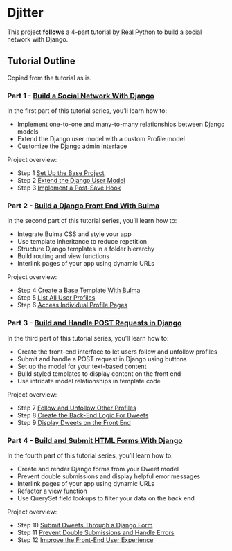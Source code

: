 # Djitter

This project **follows** a 4-part tutorial by [Real Python](https://realpython.com/) to build a social network with Django.

## Tutorial Outline

Copied from the tutorial as is.

### Part 1 - [Build a Social Network With Django](https://realpython.com/django-social-network-1/)

In the first part of this tutorial series, you’ll learn how to:

- Implement one-to-one and many-to-many relationships between Django models
- Extend the Django user model with a custom Profile model
- Customize the Django admin interface

Project overview:

- Step 1	[Set Up the Base Project](https://realpython.com/django-social-network-1/#step-1-set-up-the-base-project)
- Step 2	[Extend the Django User Model](https://realpython.com/django-social-network-1/#step-2-extend-the-django-user-model)
- Step 3	[Implement a Post-Save Hook](https://realpython.com/django-social-network-1/#step-3-implement-a-post-save-hook)

### Part 2 - [Build a Django Front End With Bulma](https://realpython.com/django-social-front-end-2/)

In the second part of this tutorial series, you’ll learn how to:

- Integrate Bulma CSS and style your app
- Use template inheritance to reduce repetition
- Structure Django templates in a folder hierarchy
- Build routing and view functions
- Interlink pages of your app using dynamic URLs

Project overview:

- Step 4	[Create a Base Template With Bulma](https://realpython.com/django-social-front-end-2/#step-4-create-a-base-template-with-bulma)
- Step 5	[List All User Profiles](https://realpython.com/django-social-front-end-2/#step-5-list-all-user-profiles-on-the-front-end-of-your-django-app)
- Step 6	[Access Individual Profile Pages](https://realpython.com/django-social-front-end-2/#step-6-access-individual-profile-pages)

### Part 3 - [Build and Handle POST Requests in Django](https://realpython.com/django-social-post-3/)

In the third part of this tutorial series, you’ll learn how to:

- Create the front-end interface to let users follow and unfollow profiles
- Submit and handle a POST request in Django using buttons
- Set up the model for your text-based content
- Build styled templates to display content on the front end
- Use intricate model relationships in template code

Project overview:

- Step 7	[Follow and Unfollow Other Profiles](https://realpython.com/django-social-post-3/#step-7-follow-and-unfollow-other-profiles)
- Step 8	[Create the Back-End Logic For Dweets](https://realpython.com/django-social-post-3/#step-8-create-the-back-end-logic-for-dweets)
- Step 9	[Display Dweets on the Front End](https://realpython.com/django-social-post-3/#step-9-display-dweets-on-the-front-end)

### Part 4 - [Build and Submit HTML Forms With Django](https://realpython.com/django-social-forms-4/)

In the fourth part of this tutorial series, you’ll learn how to:

- Create and render Django forms from your Dweet model
- Prevent double submissions and display helpful error messages
- Interlink pages of your app using dynamic URLs
- Refactor a view function
- Use QuerySet field lookups to filter your data on the back end

Project overview:

- Step 10	[Submit Dweets Through a Django Form](https://realpython.com/django-social-forms-4/#step-10-submit-dweets-using-django-forms)
- Step 11	[Prevent Double Submissions and Handle Errors](https://realpython.com/django-social-forms-4/#step-11-prevent-double-submissions-and-handle-errors)
- Step 12	[Improve the Front-End User Experience](https://realpython.com/django-social-forms-4/#step-12-improve-the-front-end-user-experience)
